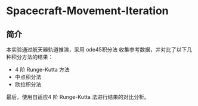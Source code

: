 # Spacecraft-Movement-Iteration

## 简介

本实验通过航天器轨道推演，采用 ode45积分法 收集参考数据，并对比了以下几种积分方法的结果：

- 4 阶 Runge-Kutta 方法
- 中点积分法
- 欧拉积分法

最后，使用自适应4 阶 Runge-Kutta 法进行结果的对比分析。
